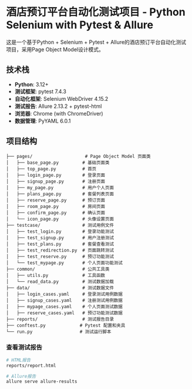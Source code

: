 # 酒店预订平台自动化测试项目 - Python Selenium with Pytest & Allure

这是一个基于Python + Selenium + Pytest + Allure的酒店预订平台自动化测试项目，采用Page Object Model设计模式。

## 技术栈

- **Python**: 3.12+
- **测试框架**: pytest 7.4.3
- **自动化框架**: Selenium WebDriver 4.15.2
- **测试报告**: Allure 2.13.2 + pytest-html
- **浏览器**: Chrome (with ChromeDriver)
- **数据管理**: PyYAML 6.0.1

## 项目结构

```
├── pages/                    # Page Object Model 页面类
│   ├── base_page.py         # 基础页面类
│   ├── top_page.py          # 首页
│   ├── login_page.py        # 登录页面
│   ├── signup_page.py       # 注册页面
│   ├── my_page.py           # 用户个人页面
│   ├── plans_page.py        # 套餐列表页面
│   ├── reserve_page.py      # 预订页面
│   ├── room_page.py         # 房间页面
│   ├── confirm_page.py      # 确认页面
│   └── icon_page.py         # 头像设置页面
├── testcase/                # 测试用例文件
│   ├── test_login.py        # 登录功能测试
│   ├── test_signup.py       # 用户注册测试
│   ├── test_plans.py        # 套餐查看测试
│   ├── test_redirection.py  # 页面跳转测试
│   ├── test_reserve.py      # 预订功能测试
│   └── test_mypage.py       # 个人页面功能测试
├── common/                  # 公共工具类
│   ├── utils.py             # 工具函数
│   └── read_data.py         # 测试数据加载
├── data/                    # 测试数据文件
│   ├── login_cases.yaml     # 登录测试用例数据
│   ├── signup_cases.yaml    # 注册测试用例数据
│   ├── mypage_cases.yaml    # 个人页面测试数据
│   ├── reserve_cases.yaml   # 预订功能测试数据
├── reports/                 # 测试报告目录
├── conftest.py             # Pytest 配置和夹具
└── run.py                  # 测试运行脚本
```

### 查看测试报告
```bash
# HTML报告
reports/report.html

# Allure报告
allure serve allure-results
```